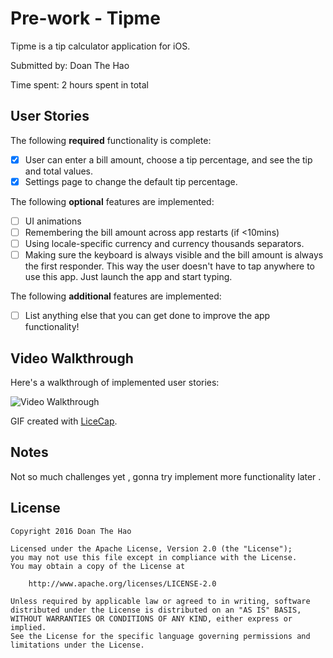 # Pre-work - Tipme

Tipme is a tip calculator application for iOS.

Submitted by: Doan The Hao

Time spent: 2 hours spent in total

## User Stories

The following **required** functionality is complete:

* [x] User can enter a bill amount, choose a tip percentage, and see the tip and total values.
* [x] Settings page to change the default tip percentage.

The following **optional** features are implemented:
* [ ] UI animations
* [ ] Remembering the bill amount across app restarts (if <10mins)
* [ ] Using locale-specific currency and currency thousands separators.
* [ ] Making sure the keyboard is always visible and the bill amount is always the first responder. This way the user doesn't have to tap anywhere to use this app. Just launch the app and start typing.

The following **additional** features are implemented:

- [ ] List anything else that you can get done to improve the app functionality!

## Video Walkthrough 

Here's a walkthrough of implemented user stories:

<img src='http://i.imgur.com/DWYYoLX.gif' title='Video Walkthrough' width='' alt='Video Walkthrough' />

GIF created with [LiceCap](http://www.cockos.com/licecap/).

## Notes

Not so much challenges yet , gonna try implement more functionality later .

## License

    Copyright 2016 Doan The Hao

    Licensed under the Apache License, Version 2.0 (the "License");
    you may not use this file except in compliance with the License.
    You may obtain a copy of the License at

        http://www.apache.org/licenses/LICENSE-2.0

    Unless required by applicable law or agreed to in writing, software
    distributed under the License is distributed on an "AS IS" BASIS,
    WITHOUT WARRANTIES OR CONDITIONS OF ANY KIND, either express or implied.
    See the License for the specific language governing permissions and
    limitations under the License.
